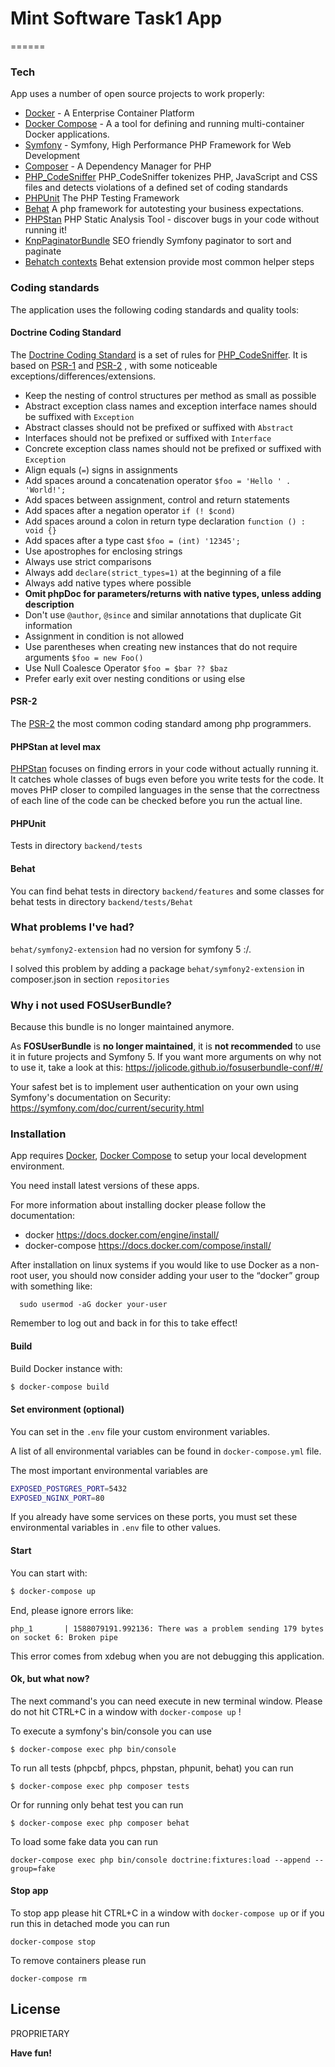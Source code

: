 # Mint Software Task1 App
======

### Tech

App uses a number of open source projects to work properly:

* [Docker]      - A Enterprise Container Platform
* [Docker Compose] - A a tool for defining and running multi-container Docker applications.
* [Symfony]  - Symfony, High Performance PHP Framework for Web Development
* [Composer]    - A Dependency Manager for PHP
* [PHP_CodeSniffer] PHP_CodeSniffer tokenizes PHP, JavaScript and CSS files and detects violations of a defined set of coding standards
* [PHPUnit] The PHP Testing Framework
* [Behat] A php framework for autotesting your business expectations.
* [PHPStan] PHP Static Analysis Tool - discover bugs in your code without running it!
* [KnpPaginatorBundle] SEO friendly Symfony paginator to sort and paginate
* [Behatch contexts] Behat extension provide most common helper steps

### Coding standards

The application uses the following coding standards and quality tools:
#### Doctrine Coding Standard
 The [Doctrine Coding Standard] is a set of rules for [PHP_CodeSniffer]. It is based on [PSR-1]
 and [PSR-2] , with some noticeable exceptions/differences/extensions.
 - Keep the nesting of control structures per method as small as possible
 - Abstract exception class names and exception interface names should be suffixed with ``Exception``
 - Abstract classes should not be prefixed or suffixed with ``Abstract``
 - Interfaces should not be prefixed or suffixed with ``Interface``
 - Concrete exception class names should not be prefixed or suffixed with ``Exception``
 - Align equals (``=``) signs in assignments
 - Add spaces around a concatenation operator ``$foo = 'Hello ' . 'World!';``
 - Add spaces between assignment, control and return statements
 - Add spaces after a negation operator ``if (! $cond)``
 - Add spaces around a colon in return type declaration ``function () : void {}``
 - Add spaces after a type cast ``$foo = (int) '12345';``
 - Use apostrophes for enclosing strings
 - Always use strict comparisons
 - Always add ``declare(strict_types=1)`` at the beginning of a file
 - Always add native types where possible
 - **Omit phpDoc for parameters/returns with native types, unless adding description**
 - Don't use ``@author``, ``@since`` and similar annotations that duplicate Git information
 - Assignment in condition is not allowed
 - Use parentheses when creating new instances that do not require arguments ``$foo = new Foo()``
 - Use Null Coalesce Operator ``$foo = $bar ?? $baz``
 - Prefer early exit over nesting conditions or using else
 
#### PSR-2
The [PSR-2] the most common coding standard among php programmers.
#### PHPStan at level max
[PHPStan] focuses on finding errors in your code without actually running it. It catches whole classes of bugs even before you write tests for the code. It moves PHP closer to compiled languages in the sense that the correctness of each line of the code can be checked before you run the actual line.
#### PHPUnit
Tests in directory `backend/tests`
#### Behat
You can find behat tests in directory `backend/features` and some classes for behat tests in directory `backend/tests/Behat`


### What problems I've had?
`behat/symfony2-extension` had no version for symfony 5 :/.

I solved this problem by adding a package `behat/symfony2-extension` in composer.json in section `repositories` 

### Why i not used FOSUserBundle?
Because this bundle is no longer maintained anymore. 

As **FOSUserBundle** is **no longer maintained**, it is **not recommended** to use it in future projects and Symfony 5. If you want more arguments on why not to use it, take a look at this:
https://jolicode.github.io/fosuserbundle-conf/#/

Your safest bet is to implement user authentication on your own using Symfony's documentation on Security:
https://symfony.com/doc/current/security.html

### Installation

App requires [Docker], [Docker Compose] to setup your local development environment. 

You need install latest versions of these apps.

For more information about installing docker please follow the documentation:
* docker https://docs.docker.com/engine/install/
* docker-compose  https://docs.docker.com/compose/install/

After installation on linux systems if you would like to use Docker as a non-root user, you should now consider adding your user to the “docker” group with something like:
```
  sudo usermod -aG docker your-user
```
Remember to log out and back in for this to take effect!
 

#### Build

Build Docker instance with:

```sh
$ docker-compose build
```

#### Set environment (optional)

You can set in the `.env` file your custom environment variables.

A list of all environmental variables can be found in  `docker-compose.yml` file.

The most important environmental variables are 
```bash
EXPOSED_POSTGRES_PORT=5432
EXPOSED_NGINX_PORT=80
```

If you already have some services on these ports, you must set these environmental variables in `.env` file to other values.

#### Start

You can start with:

```sh
$ docker-compose up 
```

End, please ignore errors like:
```
php_1       | 1588079191.992136: There was a problem sending 179 bytes on socket 6: Broken pipe
```
This error comes from xdebug when you are not debugging this application. 

#### Ok, but what now?

The next command's you can need execute  in new terminal window. 
Please do not hit CTRL+C in a window with `docker-compose up` !
 
To execute a symfony's bin/console you can use

```
$ docker-compose exec php bin/console
```

To run all tests (phpcbf, phpcs, phpstan, phpunit, behat) you can run

```
$ docker-compose exec php composer tests
``` 
Or for running only behat test you can run

```
$ docker-compose exec php composer behat
```

To load some fake data you can run
```
docker-compose exec php bin/console doctrine:fixtures:load --append --group=fake
```

#### Stop app

To stop app please hit CTRL+C in a window with `docker-compose up` or if you run this in detached mode
you can run  
```
docker-compose stop
```
To remove containers please run 
```
docker-compose rm
```

License
----

PROPRIETARY

**Have fun!**

[//]: # 

   [Symfony]: <http://symfony.com>
   [Docker]: <https://www.docker.com/>
   [Docker Compose]: <https://www.docker.com/>
   [PHPUnit]: <https://phpunit.de>
   [Composer]: <https://getcomposer.org>
   [PHP_CodeSniffer]:  <https://github.com/squizlabs/PHP_CodeSniffer>
   [PHPStan]:   <https://github.com/phpstan/phpstan>
   [Doctrine Coding Standard]:   <https://www.doctrine-project.org/projects/doctrine-coding-standard/en/6.0/reference/index.html#introduction>
   [PSR-2]: <https://www.php-fig.org/psr/psr-2/>
   [PSR-1]: <https://www.php-fig.org/psr/psr-1/>
   [PSR-12]: <https://www.php-fig.org/psr/psr-12/>
   [Behat]: <https://behat.org/>
   [Deptrac]: <https://github.com/sensiolabs-de/deptrac>
   [KnpPaginatorBundle]: <https://github.com/KnpLabs/KnpPaginatorBundle>
   [Behatch contexts]: https://github.com/Behatch/contexts 
    

